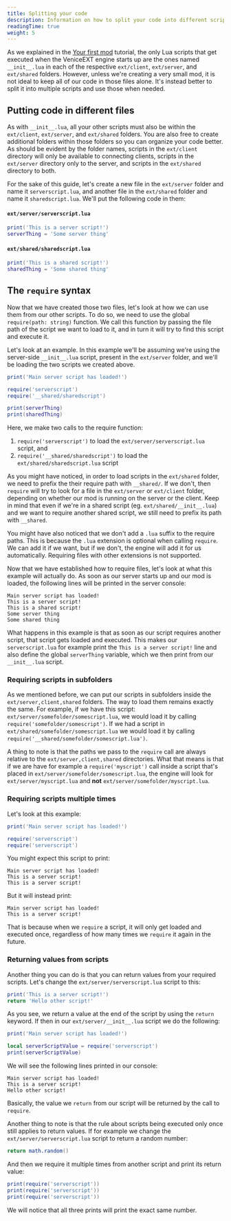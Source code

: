 ```yaml
---
title: Splitting your code
description: Information on how to split your code into different scripts and use it from other scripts within the different VeniceEXT contexts.
readingTime: true
weight: 5
---
```


As we explained in the [Your first mod](/modding/your-first-mod/) tutorial, the only Lua scripts that get executed when the VeniceEXT engine starts up are the ones named `__init__.lua` in each of the respective `ext/client`, `ext/server`, and `ext/shared` folders. However, unless we're creating a very small mod, it is not ideal to keep all of our code in those files alone. It's instead better to split it into multiple scripts and use those when needed.

## Putting code in different files

As with `__init__.lua`, all your other scripts must also be within the `ext/client`, `ext/server`, and `ext/shared` folders. You are also free to create additional folders within those folders so you can organize your code better. As should be evident by the folder names, scripts in the `ext/client` directory will only be available to connecting clients, scripts in the `ext/server` directory only to the server, and scripts in the `ext/shared` directory to both.

For the sake of this guide, let's create a new file in the `ext/server` folder and name it `serverscript.lua`, and another file in the `ext/shared` folder and name it `sharedscript.lua`. We'll put the following code in them:

#### `ext/server/serverscript.lua`

```lua
print('This is a server script!')
serverThing = 'Some server thing'
```

#### `ext/shared/sharedscript.lua`

```lua
print('This is a shared script!')
sharedThing = 'Some shared thing'
```

## The `require` syntax

Now that we have created those two files, let's look at how we can use them from our other scripts. To do so, we need to use the global `require(path: string)` function. We call this function by passing the file path of the script we want to load to it, and in turn it will try to find this script and execute it. 

Let's look at an example. In this example we'll be assuming we're using the server-side `__init__.lua` script, present in the `ext/server` folder, and we'll be loading the two scripts we created above.

```lua
print('Main server script has loaded!')

require('serverscript')
require('__shared/sharedscript')

print(serverThing)
print(sharedThing)
```

Here, we make two calls to the require function:

1. `require('serverscript')` to load the `ext/server/serverscript.lua` script, and
2. `require('__shared/sharedscript')` to load the `ext/shared/sharedscript.lua` script

As you might have noticed, in order to load scripts in the `ext/shared` folder, we need to prefix the their require path with `__shared/`. If we don't, then `require` will try to look for a file in the `ext/server` or `ext/client` folder, depending on whether our mod is running on the server or the client. Keep in mind that even if we're in a shared script (eg. `ext/shared/__init__.lua`) and we want to require another shared script, we still need to prefix its path with `__shared`.

You might have also noticed that we don't add a `.lua` suffix to the require paths. This is because the `.lua` extension is optional when calling `require`. We can add it if we want, but if we don't, the engine will add it for us automatically. Requiring files with other extensions is not supported.

Now that we have established how to require files, let's look at what this example will actually do. As soon as our server starts up and our mod is loaded, the following lines will be printed in the server console:

```
Main server script has loaded!
This is a server script!
This is a shared script!
Some server thing
Some shared thing
```

What happens in this example is that as soon as our script requires another script, that script gets loaded and executed. This makes our `serverscript.lua` for example print the `This is a server script!` line and also define the global `serverThing` variable, which we then print from our `__init__.lua` script. 

### Requiring scripts in subfolders

As we mentioned before, we can put our scripts in subfolders inside the `ext/server,client,shared` folders. The way to load them remains exactly the same. For example, if we have this script: `ext/server/somefolder/somescript.lua`, we would load it by calling `require('somefolder/somescript')`. If we had a script in `ext/shared/somefolder/somescript.lua` we would load it by calling `require('__shared/somefolder/somescript.lua')`.

A thing to note is that the paths we pass to the `require` call are always relative to the `ext/server,client,shared` directories. What that means is that if we are have for example a `require('myscript')` call inside a script that's placed in `ext/server/somefolder/somescript.lua`, the engine will look for `ext/server/myscript.lua` and **not** `ext/server/somefolder/myscript.lua`.

### Requiring scripts multiple times

Let's look at this example:

```lua
print('Main server script has loaded!')

require('serverscript')
require('serverscript')
```

You might expect this script to print:

```
Main server script has loaded!
This is a server script!
This is a server script!
```

But it will instead print:

```
Main server script has loaded!
This is a server script!
```

That is because when we `require` a script, it will only get loaded and executed once, regardless of how many times we `require` it again in the future.

### Returning values from scripts

Another thing you can do is that you can return values from your required scripts. Let's change the `ext/server/serverscript.lua` script to this:

```lua
print('This is a server script!')
return 'Hello other script!'
```

As you see, we return a value at the end of the script by using the `return` keyword. If then in our `ext/server/__init__.lua` script we do the following:

```lua
print('Main server script has loaded!')

local serverScriptValue = require('serverscript')
print(serverScriptValue)
```

We will see the following lines printed in our console:

```
Main server script has loaded!
This is a server script!
Hello other script!
```

Basically, the value we `return` from our script will be returned by the call to `require`.

Another thing to note is that the rule about scripts being executed only once still applies to return values. If for example we change the `ext/server/serverscript.lua` script to return a random number:

```lua
return math.random()
```

And then we require it multiple times from another script and print its return value:

```lua
print(require('serverscript'))
print(require('serverscript'))
print(require('serverscript'))
```

We will notice that all three prints will print the exact same number.
